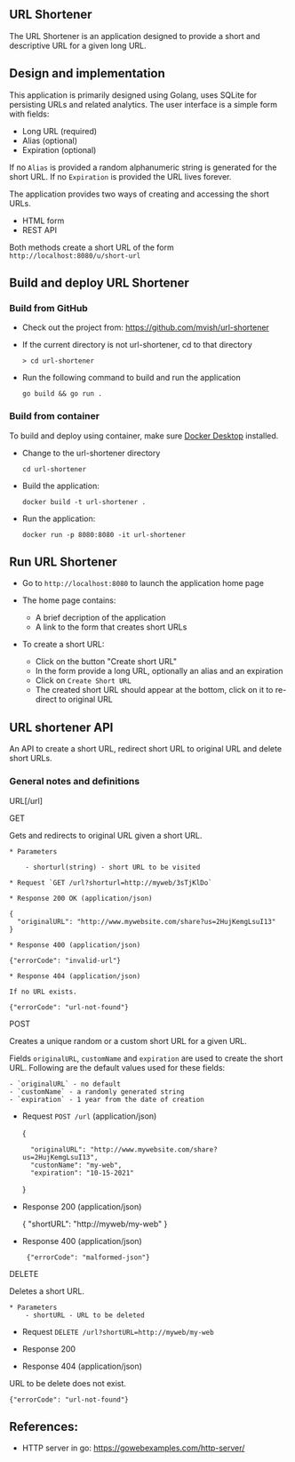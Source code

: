 ## URL Shortener

The URL Shortener is an application designed to provide a short and descriptive URL for a given long URL.

## Design and implementation

This application is primarily designed using Golang, uses SQLite for persisting URLs and related analytics. The user interface is a simple form with fields:

- Long URL (required)
- Alias (optional)
- Expiration (optional)

If no `Alias` is provided a random alphanumeric string is generated for the short URL.
If no `Expiration` is provided the URL lives forever.

The application provides two ways of creating and accessing the short URLs.

 - HTML form
 - REST API

 Both methods create a short URL of the form `http://localhost:8080/u/short-url`

## Build and deploy URL Shortener

### Build from GitHub

- Check out the project from: https://github.com/mvish/url-shortener

- If the current directory is not url-shortener, cd to that directory

	```> cd url-shortener```

- Run the following command to build and run the application

	```go build && go run .```

### Build from container

To build and deploy using container, make sure [Docker Desktop](https://www.docker.com/products/docker-desktop) installed.

- Change to the url-shortener directory
	
	```cd url-shortener```

- Build the application:

	```docker build -t url-shortener .```

- Run the application:

	```docker run -p 8080:8080 -it url-shortener```

## Run URL Shortener

- Go to `http://localhost:8080` to launch the application home page

- The home page contains:
  
  - A brief decription of the application
  - A link to the form that creates short URLs

- To create a short URL:

  - Click on the button "Create short URL"
  - In the form provide a long URL, optionally an alias and an expiration
  - Click on `Create Short URL`
  - The created short URL should appear at the bottom, click on it to re-direct to original URL

## URL shortener API

An API to create a short URL, redirect short URL to original URL and delete short URLs.

### General notes and definitions

URL[/url]

GET

Gets and redirects to original URL given a short URL.

	* Parameters

		- shorturl(string) - short URL to be visited

	* Request `GET /url?shorturl=http://myweb/3sTjKlDo`

	* Response 200 OK (application/json)

	{
	  "originalURL": "http://www.mywebsite.com/share?us=2HujKemgLsuI13"
	}
	
	* Response 400 (application/json)

	{"errorCode": "invalid-url"}

	* Response 404 (application/json)

	If no URL exists.

	{"errorCode": "url-not-found"}


POST

Creates a unique random or a custom short URL for a given URL.

Fields `originalURL`, `customName` and `expiration` are used to create the short URL. Following are the default values used for these fields:

	- `originalURL` - no default
	- `customName` - a randomly generated string
	- `expiration` - 1 year from the date of creation

* Request `POST /url` (application/json)

	 {

	    "originalURL": "http://www.mywebsite.com/share?us=2HujKemgLsuI13",
	    "custonName": "my-web",
	    "expiration": "10-15-2021"

	 }

	

* Response 200 (application/json)

	{
		"shortURL": "http://myweb/my-web"
	}	


* Response 400 (application/json)

       {"errorCode": "malformed-json"}

DELETE

Deletes a short URL.

	* Parameters
		- shortURL - URL to be deleted

* Request `DELETE /url?shortURL=http://myweb/my-web`

* Response 200

* Response 404 (application/json)

URL to be delete does not exist.

	{"errorCode": "url-not-found"}		

   
	
		






## References:

- HTTP server in go: https://gowebexamples.com/http-server/
